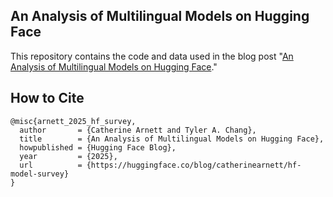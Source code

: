 ## An Analysis of Multilingual Models on Hugging Face

This repository contains the code and data used in the blog post "[An Analysis of Multilingual Models on Hugging Face](https://huggingface.co/blog/catherinearnett/hf-model-survey)."

## How to Cite
```
@misc{arnett_2025_hf_survey,
  author       = {Catherine Arnett and Tyler A. Chang},
  title        = {An Analysis of Multilingual Models on Hugging Face},
  howpublished = {Hugging Face Blog},
  year         = {2025},
  url          = {https://huggingface.co/blog/catherinearnett/hf-model-survey}
}
```
